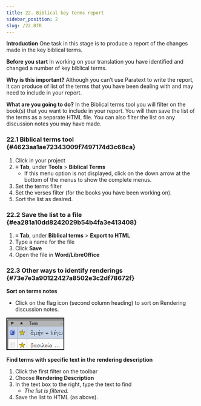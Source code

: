```yaml
---
title: 22. Biblical key terms report
sidebar_position: 2
slug: /22.BTR
---
```




**Introduction**
One task in this stage is to produce a report of the changes made in the key biblical terms.


**Before you start**
In working on your translation you have identified and changed a number of key biblical terms.


**Why is this important?**
Although you can’t use Paratext to write the report, it can produce of list of the terms that you have been dealing with and may need to include in your report.


**What are you going to do?**
In the Biblical terms tool you will filter on the book(s) that you want to include in your report. You will then save the list of the terms as a separate HTML file. You can also filter the list on any discussion notes you may have made.


### 22.1 Biblical terms tool {#4623aa1ae72343009f7497174d3c68ca}

1. Click in your project
1. **≡ Tab**, under **Tools** &gt; **Biblical Terms**
	- If this menu option is not displayed, click on the down arrow at the bottom of the menus to show the complete menus.
1. Set the terms filter
1. Set the verses filter (for the books you have been working on).
1. Sort the list as desired.

### 22.2 Save the list to a file {#ea281a10dd8242029b54b4fa3e413408}

1. **≡ Tab**, under **Biblical terms** &gt; **Export to HTML**
1. Type a name for the file
1. Click **Save**
1. Open the file in **Word/LibreOffice**

### 22.3 Other ways to identify renderings {#73e7e3a90122427a8502e3c2df78672f}


**Sort on terms notes**


<div class='notion-row'>
<div class='notion-column' style={{width: 'calc((100% - (min(32px, 4vw) * 1)) * 0.5000000000000001)'}}>

- Click on the flag icon (second column heading) to sort on Rendering discussion notes.

</div><div className='notion-spacer' />

<div class='notion-column' style={{width: 'calc((100% - (min(32px, 4vw) * 1)) * 0.5)'}}>

![](/notion_imgs/1771072437.png)

</div><div className='notion-spacer' />
</div>


**Find terms with specific text in the** **rendering description**

1. Click the first filter on the toolbar
1. Choose **Rendering Description**
1. In the text box to the right, type the text to find
	- _The list is filtered._
1. Save the list to HTML (as above).

